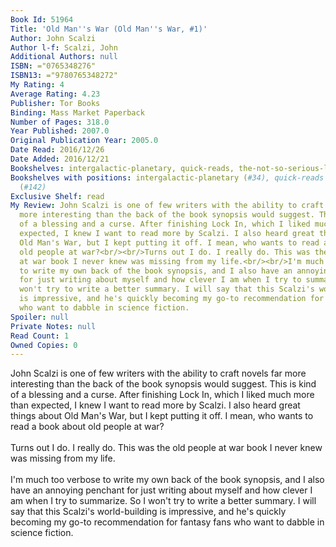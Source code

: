 ```yaml
---
Book Id: 51964
Title: 'Old Man''s War (Old Man''s War, #1)'
Author: John Scalzi
Author l-f: Scalzi, John
Additional Authors: null
ISBN: ="0765348276"
ISBN13: ="9780765348272"
My Rating: 4
Average Rating: 4.23
Publisher: Tor Books
Binding: Mass Market Paperback
Number of Pages: 318.0
Year Published: 2007.0
Original Publication Year: 2005.0
Date Read: 2016/12/26
Date Added: 2016/12/21
Bookshelves: intergalactic-planetary, quick-reads, the-not-so-serious-lit
Bookshelves with positions: intergalactic-planetary (#34), quick-reads (#28), the-not-so-serious-lit
  (#142)
Exclusive Shelf: read
My Review: John Scalzi is one of few writers with the ability to craft novels far
  more interesting than the back of the book synopsis would suggest. This is kind
  of a blessing and a curse. After finishing Lock In, which I liked much more than
  expected, I knew I want to read more by Scalzi. I also heard great things about
  Old Man's War, but I kept putting it off. I mean, who wants to read a book about
  old people at war?<br/><br/>Turns out I do. I really do. This was the old people
  at war book I never knew was missing from my life.<br/><br/>I'm much too verbose
  to write my own back of the book synopsis, and I also have an annoying penchant
  for just writing about myself and how clever I am when I try to summarize. So I
  won't try to write a better summary. I will say that this Scalzi's world-building
  is impressive, and he's quickly becoming my go-to recommendation for fantasy fans
  who want to dabble in science fiction.
Spoiler: null
Private Notes: null
Read Count: 1
Owned Copies: 0
---
```


John Scalzi is one of few writers with the ability to craft novels far more interesting than the back of the book synopsis would suggest. This is kind of a blessing and a curse. After finishing Lock In, which I liked much more than expected, I knew I want to read more by Scalzi. I also heard great things about Old Man's War, but I kept putting it off. I mean, who wants to read a book about old people at war?<br/><br/>Turns out I do. I really do. This was the old people at war book I never knew was missing from my life.<br/><br/>I'm much too verbose to write my own back of the book synopsis, and I also have an annoying penchant for just writing about myself and how clever I am when I try to summarize. So I won't try to write a better summary. I will say that this Scalzi's world-building is impressive, and he's quickly becoming my go-to recommendation for fantasy fans who want to dabble in science fiction.